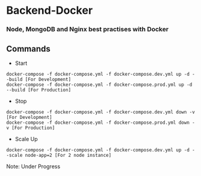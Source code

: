 # Backend-Docker

### Node, MongoDB and Nginx best practises with Docker

## Commands

* Start
```
docker-compose -f docker-compose.yml -f docker-compose.dev.yml up -d --build [For Development]
docker-compose -f docker-compose.yml -f docker-compose.prod.yml up -d --build [For Production]
```
* Stop
```
docker-compose -f docker-compose.yml -f docker-compose.dev.yml down -v [For Development]
docker-compose -f docker-compose.yml -f docker-compose.prod.yml down -v [For Production]
```
* Scale Up
```
docker-compose -f docker-compose.yml -f docker-compose.dev.yml up -d --scale node-app=2 [For 2 node instance]
```

Note: Under Progress
